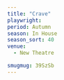 ```yaml
---
title: "Crave"
playwright:
period: Autumn
season: In House
season_sort: 40
venue:
  - New Theatre

smugmug: 39SzSb
---
```

